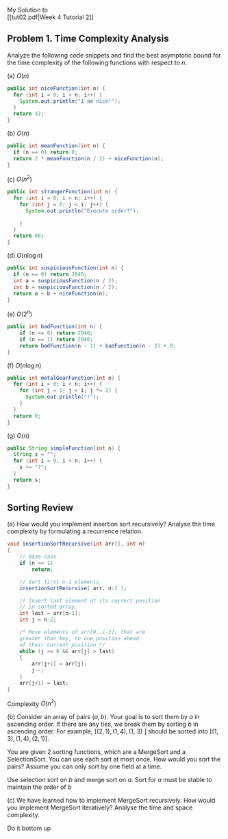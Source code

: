 <span class="right-menu">My Solution to <br>[[tut02.pdf|Week 4 Tutorial 2]]</span>

## Problem 1. Time Complexity Analysis

Analyze the following code snippets and find the best asymptotic bound for the time complexity of the following functions with respect to $n$.

(a) $O(n)$

```java
public int niceFunction(int n) {
  for (int i = 0; i < n; i++) {
    System.out.println("I am nice!");
  }
  return 42;
}
```

(b) $O(n)$

```java
public int meanFunction(int n) {
  if (n == 0) return 0;
  return 2 * meanFunction(n / 2) + niceFunction(n);
}
```

(c) $O(n^2)$

```java
public int strangerFunction(int n) {
  for (int i = 0; i < n; i++) {
    for (int j = 0; j < i; j++) {
      System.out.println("Execute order?");

    }
  }
  return 66;
}
```

(d) $O(n\log n)$

```java
public int suspiciousFunction(int n) {
  if (n == 0) return 2040;
  int a = suspiciousFunction(n / 2);
  int b = suspiciousFunction(n / 2);
  return a + b + niceFunction(n);
}
```

(e) $O(2^n)$

```java
public int badFunction(int n) {
    if (n <= 0) return 2040;
    if (n == 1) return 2040;
    return badFunction(n - 1) + badFunction(n - 2) + 0;
}
```

(f) $O(n\log n)$

```java
public int metalGearFunction(int n) {
  for (int i = 0; i < n; i++) {
    for (int j = 1; j < i; j *= 2) {
      System.out.println("!");
    }
  }
  return 0;
}
```

(g) $O(n)$

```java
public String simpleFunction(int n) {
  String s = "";
  for (int i = 0; i < n; i++) {
    s += "?";
  }
  return s;
}
```

## Sorting Review

(a) How would you implement insertion sort recursively? Analyse the time complexity by formulating a recurrence relation.

```java
void insertionSortRecursive(int arr[], int n)
{
	// Base case
	if (n <= 1)
		return;

	// Sort first n-1 elements
	insertionSortRecursive( arr, n-1 );

	// Insert last element at its correct position
	// in sorted array.
	int last = arr[n-1];
	int j = n-2;

	/* Move elements of arr[0..i-1], that are
	greater than key, to one position ahead
	of their current position */
	while (j >= 0 && arr[j] > last)
	{
		arr[j+1] = arr[j];
		j--;
	}
	arr[j+1] = last;
}
```

Complexity $O(n^2)$

(b) Consider an array of pairs $(a, b)$. Your goal is to sort them by $a$ in ascending order. If there are any ties, we break them by sorting $b$ in ascending order. For example, $[(2,1),(1,4),(1$, $3)$ ] should be sorted into $[(1,3),(1,4),(2,1)]$.

You are given 2 sorting functions, which are a MergeSort and a SelectionSort. You can use each sort at most once. How would you sort the pairs? Assume you can only sort by one field at a time.

Use selection sort on $b$ and merge sort on $a$. Sort for $a$ must be stable to maintain the order of $b$

(c) We have learned how to implement MergeSort recursively. How would you implement MergeSort iteratively? Analyse the time and space complexity.

Do it bottom up


